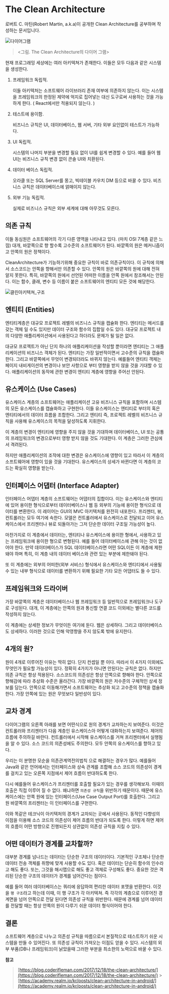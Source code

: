 # The Clean Architecture

로버트 C. 마틴\(Robert Martin, a.k.a\)이 공개한 Clean Architecture를 공부하며 작성하는 문서입니다.

![&#xB2E4;&#xC774;&#xC5B4;&#xADF8;&#xB7A8;](.gitbook/assets/the-clean-architecture.jpg)

> &lt;그림. The Clean Architecture의 다이어 그램&gt;

현재 프로그래밍 세상에는 여러 아키텍쳐가 존재한다. 이들은 모두 다음과 같은 시스템을 생성한다.

1. 프레임워크 독립적.

   이들 아키텍처는 소프트웨어 라이브러리 존재 여부에 의존하지 않는다. 이는 시스템을 프레임워크의 한정된 제약에 억지로 집어넣는 대신 도구로써 사용하는 것을 가능하게 한다. \( React에서만 적용되지 않는다. \)

2. 테스트에 용이함.

   비즈니스 규칙은 UI, 데이터베이스, 웹 서버, 기타 외부 요인없이 테스트가 가능하다.

3. UI 독립적.

   시스템의 나머지 부분을 변경할 필요 없이 UI를 쉽게 변경할 수 있다. 예를 들어 웹 UI는 비즈니스 규칙 변경 없이 콘솔 UI와 치환된다.

4. 데이터 베이스 독립적.

   오라클 또는 SQL Server를 몽고, 빅테이블 카우치 DM 등으로 바꿀 수 있다. 비즈니스 규칙은 데이터베이스에 얽매이지 않는다.

5. 외부 기능 독립적.

   실제로 비즈니스 규칙은 외부 세계에 대해 아무것도 모른다.

## 의존 규칙

이들 동심원은 소프트웨어의 각기 다른 영역을 나타내고 있다. \(마치 OSI 7계층 같은 느낌\) 대개, 바깥쪽으로 향 할수록 고수준의 소프트웨어가 된다. 바깥쪽의 원은 메커니즘이고 안쪽의 원은 정책이다.

CleanArchitecture가 기능하기위해 중요한 규칙이 바로 의존규칙이다. 이 규칙에 의해서 소스코드는 안쪽을 향해서만 의존할 수 있다. 안쪽의 원은 바깥쪽의 원에 대해 전혀 알지 못한다. 특히, 바깥쪽의 원에서 선언된 어떠한 이름을 안쪽 원에서 참조해서는 안된다. 이는 함수, 클래, 변수 등 이름이 붙은 소프트웨어의 엔티티 모든 것에 해당한다.

![&#xD074;&#xB9B0;&#xC544;&#xD0A4;&#xD14D;&#xCCD0;\_&#xAD6C;&#xC870;](.gitbook/assets/clean-architecture2.jpg)

## 엔티티 \(Entities\)

엔티티계층은 대규모 프로젝트 레벨의 비즈니스 규칙을 캡슐화 한다. 엔티티는 메서드를 갖는 객체 일 수도 있지만 데이터 구조와 함수의 집합일 수도 있다. 대규모 프로젝트 내의 다양한 애플리케이션에서 사용된다고 하더라도 문제가 될 일은 없다.

대규모 프로젝트가 아닌 단지 하나의 애플리케이션을 작성할 뿐이라면 엔티티는 그 애플리케이션의 비즈니스 객체가 된다. 엔티티는 가장 일반적이면서 고수준의 규칙을 캡슐화한다. 그리고 바깥쪽에서 무엇이 변경되더라도 바뀌지 않는다. 예를들어 엔티티 객체는 페이지 내비게이션의 변경이나 보안 사항으로 부터 영향을 받지 않을 것을 기대할 수 있다. 애플리케이션의 동작에 관한 변경이 엔티티 계층에 영향을 주어선 안된다.

## 유스케이스 \(Use Cases\)

유스케이스 계층의 소프트웨어는 애플리케이션 고유 비즈니스 규칙을 포함하며 시스템의 모든 유스케이스를 캡슐화하고 구현한다. 이들 유스케이스는 엔티티로 부터의 혹은 엔티티에서의 데이터 흐름을 조합한다. 그리고 엔티티 즉, 프로젝트 레벨의 비즈니스 규칙을 사용해 유스케이스의 목적을 달성하도록 지휘한다.

이 계층의 변경이 엔티티에 영향을 주지 않을 것을 기대하며 데이터베이스, UI 또는 공통의 프레임워크의 변경으로부터 영향 받지 않을 것도 기대한다. 이 계층은 그러한 관심에서 격려된다.

하지만 애플리케이션의 조작에 대한 변경은 유스케이스에 영향이 있고 따라서 이 계층의 소프트웨어에 영향이 있을 것을 기대한다. 유스케이스의 상세가 바뀐다면 이 계층의 코드는 확실히 영향을 받는다.

## 인터페이스 어댑터 \(Interface Adapter\)

인터페이스 어뎁터 계층의 소프트웨어는 어댑터의 집합이다. 이는 유스케이스와 엔티티에 있어 용이한 형식으로부터 데이터베이스나 웹 등 외부의 기능에 용이한 형식으로 데이터를 변환한다. 이 레이어는 GUI의 MVC 아키텍처를 완전히 내포한다. 프리젠터, 뷰, 컨트롤러는 모두 여기에 속한다. 모델은 컨트롤러에서 유스케이스로 전달되고 이어 유스케이스에서 프리젠터나 뷰로 되돌아가는 그저 단순한 데이터 구조일 가능성이 높다.

마찬가지로 이 계층에서 데이터는, 엔티티나 유스케이스에 용이한 형에서, 사용하고 있는 프레임워크에 용이한 형으로 변형된다. 예를 들어 데이터베이스에 관해 아는 것이 없어야 한다. 만약 데이터베이스가 SQL 데이터베이스라면 어떤 SQL이든 이 계층에 제한돼야 하며 특히, 이 계층 내의 데이터 베이스와 관련 있는 부분에 제한돼야 된다.

또 이 계층에는 외부의 어떠한\(외부 서비스\) 형식에서 유스케이스와 엔티티에서 사용될 수 있는 내부 형식으로 데이터를 변환하기 위해 필요한 기타 모든 어댑터도 들 수 있다.

## 프레임워크와 드라이버

가장 바깥쪽의 계층은 데이터베이스나 웹 프레임워크 등 일반적으로 프레임워크나 도구로 구성된다. 대개, 이 계층에는 안쪽의 원과 통신할 연결 코드 이외에는 별다른 코드를 작성하지 않는다.

이 계층에는 상세한 정보가 무엇이든 여기에 둔다. 웹은 상세하다. 그리고 데이터베이스도 상세하다. 이러한 것으로 인해 악영향을 주지 않도록 밖에 유지한다.

## 4개의 원?

원이 4개로 이루어진 이유는 딱히 없다. 단지 컨셉일 뿐 이다. 따라서 이 4가지 이외에도 무엇인가 필요할 가능성이 있다. 정확히 4가지가 아니면 안된다는 규칙은 없다. 하지만 의존 규칙은 항상 적용된다. 소스코드의 의존성은 항상 안쪽으로 향해야 한다. 안쪽으로 향해감에 따라 추상화 수준은 올라간다. 가장 바깥쪽의 원은 저수준의 구체적인 상세 정보를 담는다. 안쪽으로 이동해가면서 소프트웨어는 추상화 되고 고수준의 정책을 캡슐화한다. 가장 안쪽에 있는 원은 무엇보다 일반성이 있다.

## 교차 경계

다이어그램의 오른쪽 아래를 보면 어떤식으로 원의 경계가 교차하는지 보여준다. 이것은 컨트롤러와 프리젠터가 다음 계층인 유스케이스아 어떻게 대화하는지 보여준다. 제어의 흐름에 주의하길 바란다. 컨트롤러에서 시작해 유스케이스를 거쳐 프리젠터에서 실행됨을 알 수 있다. 소스 코드의 의존성에도 주의한다. 모두 안쪽의 유스케이스를 향하고 있다.

우리는 이 분명한 모순을 의존관계역전의법칙 으로 해결하는 경우가 많다. 예를들어 Java와 같은 언어에서는 인터페이스와 상속 관계를 조합해 소스 코드의 의존성이 경계를 걸치고 있는 오른쪽 지점에서 제어 흐름이 반대하도록 한다.

다시 예를들어 유스케이스가 프리젠터를 호출할 필요가 있는 경우를 생각해보자. 이때의 호출은 직접 이루어 질 수 없다. 왜냐하면 `의존성 규칙`을 위반하기 때문이다. 때문에 유스케이스에는 안쪽 원에 있는 인터페이스\(Use Case Output Port\)를 호출한다. 그리고 원 바깥쪽의 프리젠터는 이 인터페이스를 구현한다.

이와 똑같은 테크닉이 아키텍처의 경계가 교차되는 곳에서 사용된다. 동적인 다향성의 이점을 이용해 소스 코드의 의존성이 제어 흐름의 반대가 되도록 한다. 이렇게 하면 제어의 흐름이 어떤 방향으로 진행되든지 상관없이 의존성 규칙을 지킬 수 있다.

## 어떤 데이터가 경계를 교차할까?

대부분 경계를 넘나드는 데이터는 단순한 구조의 데이터이다. 기본적인 구조체나 단순한 데이터 전송 객체를 취향에 맞게 사용할 수도 있다. 혹은 데이터는 단순히 함수의 인수라고 해도 좋다. 또는, 그것을 해시맵으로 해도 좋고 객체로 구성해도 좋다. 중요한 것은 격리된 단순한 구조의 데이터가 경계를 넘어간다는 점이다.

예를 들어 여러 데이터베이스는 쿼리에 응답하여 편리한 데이터 포맷을 반환한다. 이것을 `행 구조`라고 하는데 이때, 이 행 구조가 각 아키텍쳐. 즉 각각의 계층으로 이루어진 경계면을 넘어 안쪽으로 전달 된다면 의존성 규칙을 위반한다. 때문에 경계를 넘어 데이터를 전달할 때는 항상 안쪽의 원이 다루기 쉬운 데이터 형식이어야 한다.

## 결론

소프트웨어 계층으로 나누고 의존성 규칙을 따름으로서 본질적으로 테스트하기 쉬운 시스템을 만들 수 있어진다. 또 의존성 규칙이 가져오는 이점도 얻을 수 있다. 시스템의 외부 부품\(DB나 프레임워크\)이 낡았을때 그러한 부분을 최소한의 노력으로 바꿀 수 있다.

**참고**

> [https://blog.coderifleman.com/2017/12/18/the-clean-architecture/](https://blog.coderifleman.com/2017/12/18/the-clean-architecture/) &gt; [https://academy.realm.io/kr/posts/clean-architecture-in-android/](https://academy.realm.io/kr/posts/clean-architecture-in-android/)

